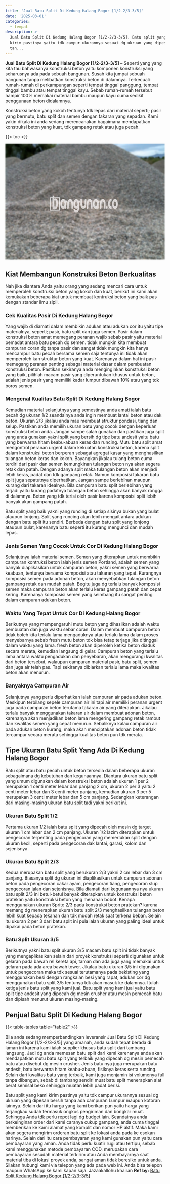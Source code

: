 ```yaml
---
title: 'Jual Batu Split Di Kedung Halang Bogor [1/2-2/3-3/5]'
date: '2025-03-01'
categories:
  - tempat
description: >-
  Jual Batu Split Di Kedung Halang Bogor [1/2-2/3-3/5]. Batu split yang kami
  kirim pastinya yaitu tdk campur ukurannya sesuai dg ukruan yang dipesan bersih
  tan...
---
```


**Jual Batu Split Di Kedung Halang Bogor \[1/2-2/3-3/5\]** – Seperti yang yang kita tau bahwasanya konstruksi beton yaitu komponen konstruksi yang seharusnya ada pada sebuah bangunan. Susah kita jumpai sebuah bangunan tanpa melibatkan konstruksi beton di dalamnya. Terkecuali rumah-rumah di perkampungan seperti tempat tinggal panggung, tempat tinggal bambu atau tempat tinggal kayu. Sebab rumah-rumah tersebut hampir 100% memakai material bambu maupun kayu cuma sedikit penggunaan beton didalamnya.

Konstruksi beton yang kokoh tentunya tdk lepas dari material seperti; pasir yang bermutu, batu split dan semen dengan takaran yang sepadan. Kami yakin dikala ini anda sedang merencanakan bagaimana mendapatkan konstruksi beton yang kuat, tdk gampang retak atau juga pecah.

{{< toc >}}

![Jual Batu Split Di Kedung Halang Bogor [1/2-2/3-3/5]](/images/jual-batu-split-02.png)

## Kiat Membangun Konstruksi Beton Berkualitas

Nah jika diantara Anda yaitu orang yang sedang mencari cara untuk memperoleh konstruksi beton yang kokoh dan kuat, berikut ini kami akan kemukakan beberapa kiat untuk membuat kontruksi beton yang baik pas dengan standar ilmu sipil.

### Cek Kualitas Pasir Di Kedung Halang Bogor

Yang wajib di diamati dalam membikin adukan atau adukan cor itu yaitu tipe materialnya, seperti; pasir, batu split dan juga semen. Pasir dalam konstruksi beton amat memegang peranan wajib sebab pasir yaitu material pemadat antara batu pecah dg semen. tidak mungkin kita membuat campuran coran dg tanpa pasir dan sangat tidak mungkin kita hanya mencampur batu pecah bersama semen saja tentunya ini tidak akan memperoleh kan struktur beton yang kuat. Karenanya dalam hal ini pasir memegang peranan penting sebagai material dasar dalam pembuatan konstruksi beton. Pastikan sekiranya anda menginginkan konstruksi beton yang baik, pilihlah macam pasir yang diperuntukan khusus untuk beton, adalah jenis pasir yang memiliki kadar lumpur dibawah 10% atau yang tdk boros semen.

### Mengenal Kualitas Batu Split Di Kedung Halang Bogor

Kemudian material selanjutnya yang semestinya anda amati ialah batu pecah dg ukuran 1/2 seandainya anda ingin membuat lantai beton atau dak beton. Ukuran 2/3 jikalau anda mau membuat struktur pondasi, tiang dan selup. Pastikan anda memilih ukuran batu yang cocok dengan keperluan konstruksi beton anda. Jangan sampe salah gunakan dan pastikan juga split yang anda gunakan yakni split yang bersih dg tipe batu andesit yaitu batu yang berwarna hitam keabu-abuan keras dan runcing. Mutu batu split amat mengontrol peranan urgent dalam kekuatan konstruksi beton, karena split dalam konstruksi beton berperan sebagai agregat kasar yang menghasilkan tulangan beton keras dan kokoh. Bayangkan jikalau tulang beton cuma terdiri dari pasir dan semen kemungkinan tulangan beton nya akan segera retak dan patah. Dengan adanya split maka tulangan beton akan menjadi lebih keras, padat dan tdk gampang retak. Namun komposisi takaran batu split juga sepatutnya diperhatikan, Jangan sampe berlebihan maupun kurang dari takaran idealnya. Bila campuran batu split berlebihan yang terjadi yaitu kurang padatnya tulangan beton sehingga akan banyak rongga di dalamnya. Beton yang tdk terisi oleh pasir karena komposisi split lebih banyak akan gampang patah.

Batu split yang baik yakni yang runcing di setiap sisinya bukan yang bulat ataupun lonjong. Split yang runcing akan lebih mengait antara adukan dengan batu split itu sendiri. Berbeda dengan batu split yang lonjong ataupun bulat, karenanya batu seperti itu kurang mengunci dan mudah lepas.

### Jenis Semen Yang Cocok Untuk Cor Di Kedung Halang Bogor

Selanjutnya ialah material semen. Semen yang diterapkan untuk membikin campuran kontruksi beton ialah jenis semen Portland, adalah semen yang banyak diaplikasikan untuk campuran beton, yakni semen yang berwarna keabuan, tentunya bersama komposisi atau takaran yang tepat. Kurangnya komposisi semen pada adonan beton, akan menyebabkan tulangan beton gampang retak dan mudah patah. Begitu juga dg terlalu banyak komposisi semen maka campuran beton akan terlalu keras gampang patah dan cepat kering. Karenanya komposisi semen yang seimbang itu sangat penting dalam campuran adukan beton.

### Waktu Yang Tepat Untuk Cor Di Kedung Halang Bogor

Berikutnya yang mempengaruhi mutu beton yang dihasilkan adalah waktu pembuatan dan juga waktu sebar coran. Dalam membuat campuran beton tidak boleh kita terlalu lama mengaduknya atau terlalu lama dalam proses menyebarnya sebab fresh mutu beton tdk bisa tetap terjaga jika ditinggal dalam waktu yang lama. fresh beton akan diperoleh ketika beton diaduk secara merata, kemudian langsung di gelar. Campuran beton yang terlalu lama antara waktu pengadukan dan penyebaran, akan mengurangi kwalitas dari beton tersebut, walaupun campuran material pasir, batu split, semen dan juga air telah pas. Tapi sekiranya dibiarkan terlalu lama maka kwalitas beton akan menurun.

### Banyaknya Campuran Air

Selanjutnya yang perlu diperhatikan ialah campuran air pada adukan beton. Meskipun terbilang sepele campuran air ini tapi air memiliki peranan urgent juga pada campuran beton terutama takaran air yang diterapkan. Jikalau terlalu banyak menggunakan takaran air dalam membuat adonan beton, karenanya akan menjadikan beton lama mengering gampang retak rambut dan kwalitas semen yang cepat menurun. Sebaliknya kalau campuran air pada adukan beton kurang, maka akan menciptakan adonan beton tidak tercampur secara merata sehingga kualitas beton pun tdk merata.

## Tipe Ukuran Batu Split Yang Ada Di Kedung Halang Bogor

Batu split atau batu pecah untuk beton tersedia dalam beberapa ukuran sebagaimana dg kebutuhan dan kegunaannya. Diantara ukuran batu split yang umum digunakan dalam konstruksi beton adalah ukuran 1 per 2 merupakan 1 centi meter lebar dan panjang 2 cm, ukuran 2 per 3 yaitu 2 centi meter lebar dan 3 centi meter panjang, kemudian ukuran 3 per 5 merupakan 3 centi meter lebar dan 5 cm panjang. Sedangkan keterangan dari masing-masing ukuran batu split tadi yakni berikut ini.

### Ukuran Batu Split 1/2

Pertama ukuran 1/2 ialah batu split yang dipecah oleh mesin dg target ukuran 1 cm lebar dan 2 cm panjang. Ukuran 1/2 lazim diterapkan untuk pengecoran terpenting pada pengecoran yang memerlukan split dengan ukuran kecil, seperti pada pengecoran dak lantai, garasi, kolom dan sejenisnya.

### Ukuran Batu Split 2/3

Kedua merupakan batu split yang berukuran 2/3 yakni 2 cm lebar dan 3 cm panjang. Biasanya split dg ukuran ini diaplikasikan untuk campuran adonan beton pada pengecoran cakar ayam, pengecoran tiang, pengecoran slup pengecoran jalan dan sejenisnya. Bila diamati dari kegunaannya nya ukuran batu split 2/3 ini betul-betul banyak diterapkan untuk konstruksi beton pratekan yaitu konstruksi beton yang menahan bobot. Kenapa menggunakan ukuran Sprite 2/3 pada konstruksi beton pratekan? karena memang dg menerapkan ukuran batu split 2/3 menghasilkan tulangan beton lebih kuat kepada tekanan dan tdk mudah retak saat terkena beban. Selain itu ukuran 2 per 3 dari batu split ini pula ialah ukuran yang paling ideal untuk dipakai pada beton pratekan.

### Batu Split Ukuran 3/5

Berikutnya yakni batu split ukuran 3/5 macam batu split ini tidak banyak yang mengaplikasikan selain dari proyek konstruksi seperti digunakan untuk gelaran pada bawah rel kereta api, taman dan ada juga yang memakai untuk gelaran pada ada area bawah tower. Jikalau batu ukuran 3/5 ini digunakan untuk pengecoran maka tdk sesuai terutamanya pada bekisting yang menggunakan besi dengan rangkaian besi yang rapat, adukan cor dg menggunakan batu split 3/5 tentunya tdk akan masuk ke dalamnya. Itulah ketiga jenis batu split yang kami jual. Batu split yang kami jual yaitu batu split tipe andesit yang dipecah dg mesin crusher atau mesin pemecah batu dan dipisah menurut ukuran masing-masing.

## Penjual Batu Split Di Kedung Halang Bogor

{{< table-tables table="table2" >}}

Bila anda sedang memperbandingkan leveransir Jual Batu Split Di Kedung Halang Bogor \[1/2-2/3-3/5\] yang amanah, anda sudah tepat berada di laman ini karena kami ialah supplier khusus batu split dari tambang langsung. Jadi dg anda memesan batu split dari kami karenanya anda akan mendapatkan mutu batu split yang terbaik yang dipecah dg mesin pemecah batu atau disebut dg mesin crusher. Jenis batu nya juga merupakan batu andesit, batu berwarna hitam keabu-abuan, fisiknya keras serta runcing. Selain dari kwalitas batu yang terbaik, kami juga menjamin isi volumenya full tanpa dibangun, sebab di tambang sendiri muat batu split menerapkan alat berat semisal beko sehingga muatan lebih padat berisi.

Batu split yang kami kirim pastinya yaitu tdk campur ukurannya sesuai dg ukruan yang dipesan bersih tanpa ada campuran Lumpur maupun kotoran lainnya. Selain dari itu harga yang kami berikan pun yaitu harga yang terjangkau sudah termasuk ongkos pengiriman dan bongkar muat. Sehingga Anda tdk perlu repot lagi dg budget lain. Seandainya anda berkeinginan order dari kami caranya cukup gampang, anda cuma tinggal memberikan ke kami alamat yang komplit dan nomor HP aktif. Maka kami akan segera mengirim orderan batu split ke lokasi anda pada ke esokan harinya. Selain dari itu cara pembayaran yang kami gunakan pun yaitu cara pembayaran yang aman. Anda tidak perlu kuatir rugi atau tertipu, sebab kami menggunakan metode pembayaran COD, merupakan cara pembayaran sesudah material terkirim atau Anda membayarnya saat material tiba di lokasi proyek anda, sangat aman tidak beresiko untuk anda. Silakan hubungi kami via telepon yang ada pada web ini. Anda bisa telepon maupun WhatsApp ke kami kapan saja. Jazaakallohu khairan
**Ref by:** [Batu Split Kedung Halang Bogor [1/2-2/3-3/5]](https://id.wikipedia.org/wiki/Batu)
